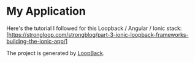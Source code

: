 # My Application

Here's the tutorial I followed for this Loopback / Angular / Ionic stack: [https://strongloop.com/strongblog/part-3-ionic-loopback-frameworks-building-the-ionic-app/]

The project is generated by [LoopBack](http://loopback.io).